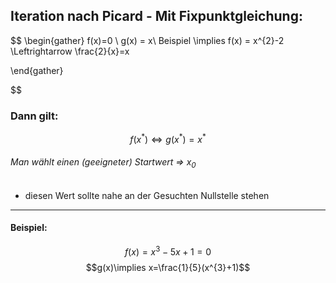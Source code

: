 ## Iteration nach Picard - Mit Fixpunktgleichung:
$$
\begin{gather}
f(x)=0 \\ 
g(x) = x\\
Beispiel \implies f(x) = x^{2}-2 \Leftrightarrow \frac{2}{x}=x

\end{gather}

$$

### Dann gilt:
$$
f(x^{*}) \Leftrightarrow g(x^{*})=x^{*} 
$$
###### Man wählt einen (geeigneter) Startwert =>  $x_{0}$
- diesen Wert sollte nahe an der Gesuchten Nullstelle stehen

---



#### Beispiel:
$$f(x) = x^{3} -5x +1 = 0$$
$$g(x)\implies x=\frac{1}{5}(x^{3}+1)$$
